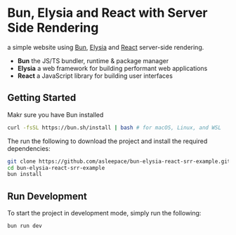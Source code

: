 # Bun, Elysia and React with Server Side Rendering

a simple website using [Bun](https://bun.sh/docs/installation), [Elysia](https://elysiajs.com/) and [React](https://react.dev/) server-side rendering.

- **Bun** the JS/TS bundler, runtime & package manager
- **Elysia** a web framework for building performant web applications
- **React** a JavaScript library for building user interfaces

## Getting Started

Makr sure you have Bun installed

```bash
curl -fsSL https://bun.sh/install | bash # for macOS, Linux, and WSL
```

The run the following to download the project and install the required dependencies:

```bash
git clone https://github.com/asleepace/bun-elysia-react-srr-example.git
cd bun-elysia-react-srr-example
bun install
```

## Run Development 

To start the project in development mode, simply run the following:

```bash
bun run dev
```

